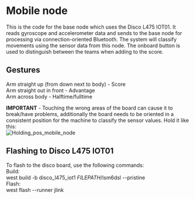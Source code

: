 # Mobile node  
This is the code for the base node which uses the Disco L475 IOT01. It reads gyroscope and accelerometer data and sends to the base 
node for processing via connection-oriented Bluetooth. The system will classify movements using the sensor data from this node. 
The onboard button is used to distinguish between the teams when adding to the score.  

## Gestures  
Arm straight up (from down next to body) - Score  
Arm straight out in front - Advantage  
Arm across body - Halftime/fulltime  

**IMPORTANT** - Touching the wrong areas of the board can cause it to break/have problems, additionally the board needs to be oriented in 
a consistent position for the machine to classify the sensor values. Hold it like this:  
![Holding_pos_mobile_node](https://github.com/user-attachments/assets/2131d6ee-b23b-441b-a942-9097070700b9)  

## Flashing to Disco L475 IOT01  
To flash to the disco board, use the following commands:\
Build:\
west build -b disco_l475_iot1 $FILEPATH$/lsm6dsl --pristine\
Flash:\
west flash --runner jlink

